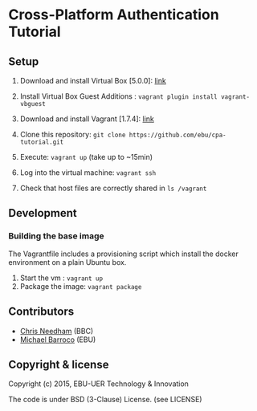 # Cross-Platform Authentication Tutorial


## Setup

1. Download and install Virtual Box [5.0.0]: [link](https://www.virtualbox.org/wiki/Downloads)

2. Install Virtual Box Guest Additions : `vagrant plugin install vagrant-vbguest`

3. Download and install Vagrant [1.7.4]: [link](https://www.vagrantup.com/downloads.html)

4. Clone this repository: `git clone https://github.com/ebu/cpa-tutorial.git`

5. Execute: `vagrant up` (take up to ~15min)

6. Log into the virtual machine: `vagrant ssh`

7. Check that host files are correctly shared in `ls /vagrant`


## Development

### Building the base image

The Vagrantfile includes a provisioning script which install the docker environment on a plain Ubuntu box.

1. Start the vm : `vagrant up`
2. Package the image: `vagrant package`


## Contributors

* [Chris Needham](https://github.com/chrisn) (BBC)
* [Michael Barroco](https://github.com/barroco) (EBU)


## Copyright & license

Copyright (c) 2015, EBU-UER Technology & Innovation

The code is under BSD (3-Clause) License. (see LICENSE)

